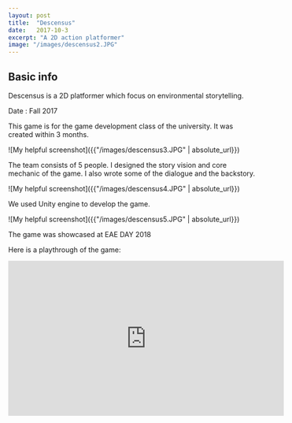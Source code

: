 ```yaml
---
layout: post
title:  "Descensus"
date:   2017-10-3
excerpt: "A 2D action platformer"
image: "/images/descensus2.JPG"
---
```


## Basic info
Descensus is a 2D platformer which focus on environmental storytelling.

Date : Fall 2017

This game is for the game development class of the university. It was created within 3 months.

![My helpful screenshot]({{"/images/descensus3.JPG" | absolute_url}})

The team consists of 5 people. I designed the story vision and core mechanic of the game. I also wrote some of the dialogue and the backstory. 

![My helpful screenshot]({{"/images/descensus4.JPG" | absolute_url}})

We used Unity engine to develop the game. 

![My helpful screenshot]({{"/images/descensus5.JPG" | absolute_url}})

The game was showcased at EAE DAY 2018

Here is a playthrough of the game:

<iframe width="560" height="315" src="https://www.youtube.com/embed/CHSm8iMnF9s" frameborder="0" allow="autoplay; encrypted-media" allowfullscreen></iframe>

## 

